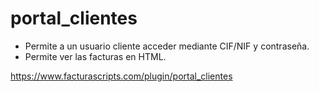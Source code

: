 # portal_clientes

* Permite a un usuario cliente acceder mediante CIF/NIF y contraseña.
* Permite ver las facturas en HTML.

https://www.facturascripts.com/plugin/portal_clientes